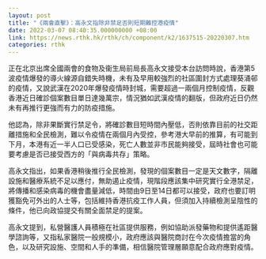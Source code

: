 ```yaml
---
layout: post
title: "《兩會直擊》：高永文指除非禁足否則短期難控港疫情"
date: 2022-03-07 08:40:35.000000000 +08:00
link: https://news.rthk.hk/rthk/ch/component/k2/1637515-20220307.htm
categories: rthk
---
```


正在北京出席全國兩會的食物及衞生局前局長高永文接受本台訪問時說，香港第5波疫情爆發的導火線源自錯失時機，未有及早用較強烈的社區圍封方式處理葵涌邨的疫情，又說武漢在2020年爆發疫情時封城，需要超過一兩個月控制疫情，反觀香港近日確診個案數目單日達幾萬宗，情況猶如武漢疫情的翻版，但政府近日仍然未有再推行更強而有力的防疫措施。

他認為，除非果斷實行禁足令，將確診數目短時間內壓低，否則依靠目前的社交距離措施和全民檢測，難以令疫情在兩個月內受控，參考港大早前的推算，有可能到下月，本港有近一半人口已受感染，死亡人數並非市民能夠接受，屆時社會也可能要考慮是否已接受西方的「與病毒共存」策略。

高永文指出，如果香港稍後推行全民檢測，發現的個案數目一定是天文數字，隔離設施和醫療系統不足以應付，無助遏止疫情，現階段應該集中研究實行全港禁足，將傳播和感染病毒的機會盡量減低，時間由9日至14日都可以接受，政府也要訂明獲豁免可外出的人士等，包括維持香港抗疫工作人員，但須加入持續檢測呈陰性的條件，他已向政協提交有關全面禁足的提案。

高永文提到，私營醫護人員積極在社區提供服務，例如協助派發藥物和提供遙距醫學諮詢等，又指私家醫院一般規模小，政府應該與醫院商討在今次疫情擔當的角色，以及研究設施、空間和人手的準備，相信醫院管理層願意配合政府應對疫情。
